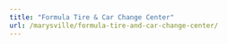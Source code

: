 ```yaml
---
title: "Formula Tire & Car Change Center"
url: /marysville/formula-tire-and-car-change-center/
---
```

